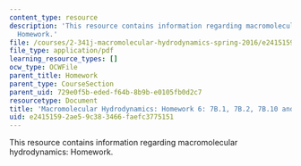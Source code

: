 ```yaml
---
content_type: resource
description: 'This resource contains information regarding macromolecular hydrodynamics:
  Homework.'
file: /courses/2-341j-macromolecular-hydrodynamics-spring-2016/e24151592ae59c383466faefc3775151_MIT2_341JS16_Hw6_Soln.pdf
file_type: application/pdf
learning_resource_types: []
ocw_type: OCWFile
parent_title: Homework
parent_type: CourseSection
parent_uid: 729e0f5b-eded-f64b-8b9b-e0105fb0d2c7
resourcetype: Document
title: 'Macromolecular Hydrodynamics: Homework 6: 7B.1, 7B.2, 7B.10 and optional 7C.4'
uid: e2415159-2ae5-9c38-3466-faefc3775151
---
```

This resource contains information regarding macromolecular hydrodynamics: Homework.

